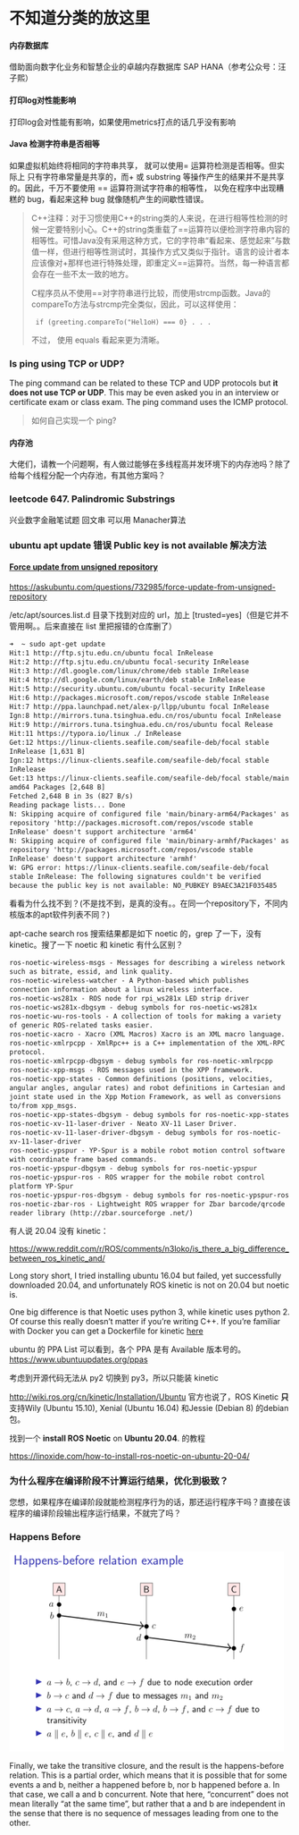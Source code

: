 # 不知道分类的放这里

#### 内存数据库

借助面向数字化业务和智慧企业的卓越内存数据库 SAP HANA（参考公众号：汪子熙）



#### 打印log对性能影响

打印log会对性能有影响，如果使用metrics打点的话几乎没有影响



#### Java 检测字符串是否相等

如果虚拟机始终将相同的字符串共享， 就可以使用= 运算符检测是否相等。但实际上 只有字符串常量是共享的，而+ 或 substring 等操作产生的结果并不是共享的。因此，千万不要使用 == 运算符测试字符串的相等性， 以免在程序中出现糟糕的 bug，看起来这种 bug 就像随机产生的间歇性错误。

> C++注释：对于习惯使用C++的string类的人来说，在进行相等性检测的时候一定要特别小心。C++的string类重载了==运算符以便检测字符串内容的相等性。可惜Java没有采用这种方式，它的字符串“看起来、感觉起来”与数值一样，但进行相等性测试时，其操作方式又类似于指针。语言的设计者本应该像对+那样也进行特殊处理，即重定义==运算符。当然，每一种语言都会存在一些不太一致的地方。
>
> C程序员从不使用==对字符串进行比较，而使用strcmp函数。Java的compareTo方法与strcmp完全类似，因此，可以这样使用：
>
> ```
>  if (greeting.compareTo("Hel1oH) === 0} . . . 
> ```
>
> 不过， 使用 equals 看起来更为清晰。



### Is ping using TCP or UDP?

The ping command can be related to these TCP and UDP protocols but **it does not use TCP or UDP**. This may be even asked you in an interview or certificate exam or class exam. The ping command uses the ICMP protocol.

> 如何自己实现一个 ping?



#### 内存池

大佬们，请教一个问题啊，有人做过能够在多线程高并发环境下的内存池吗？除了给每个线程分配一个内存池，有其他方案吗？



### leetcode 647. Palindromic Substrings

兴业数字金融笔试题 回文串 可以用 Manacher算法



### ubuntu apt update 错误 Public key is not available 解决方法

#### [Force update from unsigned repository](https://askubuntu.com/questions/732985/force-update-from-unsigned-repository)

https://askubuntu.com/questions/732985/force-update-from-unsigned-repository

/etc/apt/sources.list.d 目录下找到对应的 url，加上 [trusted=yes]（但是它并不管用啊。。后来直接在 list 里把报错的仓库删了）

```
➜  ~ sudo apt-get update                                                                                                             
Hit:1 http://ftp.sjtu.edu.cn/ubuntu focal InRelease
Hit:2 http://ftp.sjtu.edu.cn/ubuntu focal-security InRelease                                                                                                                                
Hit:3 http://dl.google.com/linux/chrome/deb stable InRelease                                                                                                                                
Hit:4 http://dl.google.com/linux/earth/deb stable InRelease                                                                                                                                 
Hit:5 http://security.ubuntu.com/ubuntu focal-security InRelease                                                                                                                            
Hit:6 http://packages.microsoft.com/repos/vscode stable InRelease                                                                                                                           
Hit:7 http://ppa.launchpad.net/alex-p/llpp/ubuntu focal InRelease                                                                                                                           
Ign:8 http://mirrors.tuna.tsinghua.edu.cn/ros/ubuntu focal InRelease                                            
Hit:9 http://mirrors.tuna.tsinghua.edu.cn/ros/ubuntu focal Release                      
Hit:11 https://typora.io/linux ./ InRelease                                     
Get:12 https://linux-clients.seafile.com/seafile-deb/focal stable InRelease [1,631 B]
Ign:12 https://linux-clients.seafile.com/seafile-deb/focal stable InRelease
Get:13 https://linux-clients.seafile.com/seafile-deb/focal stable/main amd64 Packages [2,648 B]
Fetched 2,648 B in 3s (827 B/s)       
Reading package lists... Done
N: Skipping acquire of configured file 'main/binary-arm64/Packages' as repository 'http://packages.microsoft.com/repos/vscode stable InRelease' doesn't support architecture 'arm64'
N: Skipping acquire of configured file 'main/binary-armhf/Packages' as repository 'http://packages.microsoft.com/repos/vscode stable InRelease' doesn't support architecture 'armhf'
W: GPG error: https://linux-clients.seafile.com/seafile-deb/focal stable InRelease: The following signatures couldn't be verified because the public key is not available: NO_PUBKEY B9AEC3A21F035485
```



看看为什么找不到？(不是找不到，是真的没有。。在同一个repository下，不同内核版本的apt软件列表不同？)

apt-cache search ros 搜索结果都是如下 noetic 的，grep 了一下，没有 kinetic。搜了一下 noetic 和 kinetic 有什么区别？

```
ros-noetic-wireless-msgs - Messages for describing a wireless network such as bitrate, essid, and link quality.
ros-noetic-wireless-watcher - A Python-based which publishes connection information about a linux wireless interface.
ros-noetic-ws281x - ROS node for rpi_ws281x LED strip driver
ros-noetic-ws281x-dbgsym - debug symbols for ros-noetic-ws281x
ros-noetic-wu-ros-tools - A collection of tools for making a variety of generic ROS-related tasks easier.
ros-noetic-xacro - Xacro (XML Macros) Xacro is an XML macro language.
ros-noetic-xmlrpcpp - XmlRpc++ is a C++ implementation of the XML-RPC protocol.
ros-noetic-xmlrpcpp-dbgsym - debug symbols for ros-noetic-xmlrpcpp
ros-noetic-xpp-msgs - ROS messages used in the XPP framework.
ros-noetic-xpp-states - Common definitions (positions, velocities, angular angles, angular rates) and robot definitions in Cartesian and joint state used in the Xpp Motion Framework, as well as conversions to/from xpp_msgs.
ros-noetic-xpp-states-dbgsym - debug symbols for ros-noetic-xpp-states
ros-noetic-xv-11-laser-driver - Neato XV-11 Laser Driver.
ros-noetic-xv-11-laser-driver-dbgsym - debug symbols for ros-noetic-xv-11-laser-driver
ros-noetic-ypspur - YP-Spur is a mobile robot motion control software with coordinate frame based commands.
ros-noetic-ypspur-dbgsym - debug symbols for ros-noetic-ypspur
ros-noetic-ypspur-ros - ROS wrapper for the mobile robot control platform YP-Spur
ros-noetic-ypspur-ros-dbgsym - debug symbols for ros-noetic-ypspur-ros
ros-noetic-zbar-ros - Lightweight ROS wrapper for Zbar barcode/qrcode reader library (http://zbar.sourceforge .net/)
```

有人说 20.04 没有 kinetic：

https://www.reddit.com/r/ROS/comments/n3loko/is_there_a_big_difference_between_ros_kinetic_and/

Long story short, I tried installing ubuntu 16.04 but failed, yet successfully downloaded 20.04, and unfortunately ROS kinetic is not on 20.04 but noetic is.

One big difference is that Noetic uses python 3, while kinetic uses python 2. Of course this really doesn’t matter if you’re writing C++. If you’re familiar with Docker you can get a Dockerfile for kinetic [here](https://hub.docker.com/_/ros)

ubuntu 的 PPA List 可以看到，各个 PPA 是有 Available 版本号的。https://www.ubuntuupdates.org/ppas

考虑到开源代码无法从 py2 切换到 py3，所以只能装 kinetic

http://wiki.ros.org/cn/kinetic/Installation/Ubuntu 官方也说了，ROS Kinetic **只** 支持Wily (Ubuntu 15.10), Xenial (Ubuntu 16.04) 和Jessie (Debian 8) 的debian包。

找到一个  **install ROS Noetic** on **Ubuntu 20.04**. 的教程

https://linoxide.com/how-to-install-ros-noetic-on-ubuntu-20-04/





### 为什么程序在编译阶段不计算运行结果，优化到极致？

您想，如果程序在编译阶段就能检测程序行为的话，那还运行程序干吗？直接在该程序的编译阶段输出程序运行结果，不就完了吗？



### Happens Before

<img src="../../images/image-20211025224157841.png" alt="image-20211025224157841" style="zoom:48%;" />

Finally, we take the transitive closure, and the result is the happens-before relation. This is a partial order, which means that it is possible that for some events a and b, neither a happened before b, nor b happened before a. In that case, we call a and b concurrent. Note that here, “concurrent” does not mean literally “at the same time”, but rather that a and b are independent in the sense that there is no sequence of messages leading from one to the other.


